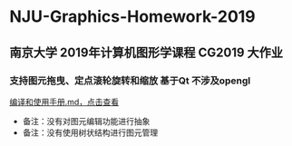 # NJU-Graphics-Homework-2019

## 南京大学 2019年计算机图形学课程 CG2019 大作业

### 支持图元拖曳、定点滚轮旋转和缩放 基于Qt 不涉及opengl

[编译和使用手册.md，点击查看](./171860633_系统使用说明书.md)

* 备注：没有对图元编辑功能进行抽象
* 备注：没有使用树状结构进行图元管理
